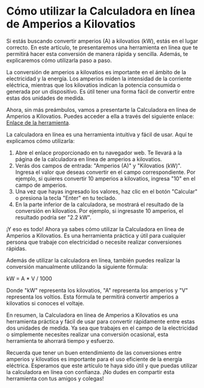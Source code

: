 Cómo utilizar la Calculadora en línea de Amperios a Kilovatios
==============================================================

Si estás buscando convertir amperios (A) a kilovatios (kW), estás en el lugar correcto. En este artículo, te presentaremos una herramienta en línea que te permitirá hacer esta conversión de manera rápida y sencilla. Además, te explicaremos cómo utilizarla paso a paso.

La conversión de amperios a kilovatios es importante en el ámbito de la electricidad y la energía. Los amperios miden la intensidad de la corriente eléctrica, mientras que los kilovatios indican la potencia consumida o generada por un dispositivo. Es útil tener una forma fácil de convertir entre estas dos unidades de medida.

Ahora, sin más preámbulos, vamos a presentarte la Calculadora en línea de Amperios a Kilovatios. Puedes acceder a ella a través del siguiente enlace: [Enlace de la herramienta](https://www.onlinecalculatorsfree.com/es/tools/amps-to-kilowatts-calculator.html).

La calculadora en línea es una herramienta intuitiva y fácil de usar. Aquí te explicamos cómo utilizarla:

1. Abre el enlace proporcionado en tu navegador web. Te llevará a la página de la calculadora en línea de amperios a kilovatios.
2. Verás dos campos de entrada: "Amperios (A)" y "Kilovatios (kW)". Ingresa el valor que deseas convertir en el campo correspondiente. Por ejemplo, si quieres convertir 10 amperios a kilovatios, ingresa "10" en el campo de amperios.
3. Una vez que hayas ingresado los valores, haz clic en el botón "Calcular" o presiona la tecla "Enter" en tu teclado.
4. En la parte inferior de la calculadora, se mostrará el resultado de la conversión en kilovatios. Por ejemplo, si ingresaste 10 amperios, el resultado podría ser "2.2 kW".

¡Y eso es todo! Ahora ya sabes cómo utilizar la Calculadora en línea de Amperios a Kilovatios. Es una herramienta práctica y útil para cualquier persona que trabaje con electricidad o necesite realizar conversiones rápidas.

Además de utilizar la calculadora en línea, también puedes realizar la conversión manualmente utilizando la siguiente fórmula:

kW = A \* V / 1000

Donde "kW" representa los kilovatios, "A" representa los amperios y "V" representa los voltios. Esta fórmula te permitirá convertir amperios a kilovatios si conoces el voltaje.

En resumen, la Calculadora en línea de Amperios a Kilovatios es una herramienta práctica y fácil de usar para convertir rápidamente entre estas dos unidades de medida. Ya sea que trabajes en el campo de la electricidad o simplemente necesites realizar una conversión ocasional, esta herramienta te ahorrará tiempo y esfuerzo.

Recuerda que tener un buen entendimiento de las conversiones entre amperios y kilovatios es importante para el uso eficiente de la energía eléctrica. Esperamos que este artículo te haya sido útil y que puedas utilizar la calculadora en línea con confianza. ¡No dudes en compartir esta herramienta con tus amigos y colegas!
